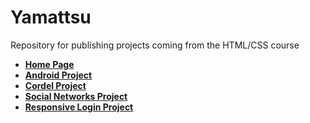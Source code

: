 # Yamattsu

Repository for publishing projects coming from the HTML/CSS course

- **[Home Page](https://yamattsu.github.io)**
- **[Android Project](https://yamattsu.github.io/projeto-android)**
- **[Cordel Project](https://yamattsu.github.io/projeto-cordel)**
- **[Social Networks Project](https://yamattsu.github.io/projeto-redes)**
- **[Responsive Login Project](https://yamattsu.github.io/projeto-login)**
